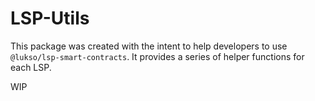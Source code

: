 # LSP-Utils

This package was created with the intent to help developers to use `@lukso/lsp-smart-contracts`.
It provides a series of helper functions for each LSP.

WIP